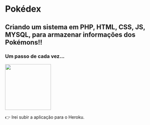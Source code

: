 # Pokédex

## Criando um sistema em PHP, HTML, CSS, JS, MYSQL, para armazenar informações dos Pokémons!!

### Um passo de cada vez...

<img src="https://c.tenor.com/bDnLivil00YAAAAM/pokemon-poke-ball.gif" height="150" width="150">

:point_right: Irei subir a aplicação para o Heroku.